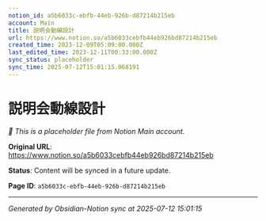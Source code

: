 ```yaml
---
notion_id: a5b6033c-ebfb-44eb-926b-d87214b215eb
account: Main
title: 説明会動線設計
url: https://www.notion.so/a5b6033cebfb44eb926bd87214b215eb
created_time: 2023-12-09T05:09:00.000Z
last_edited_time: 2023-12-11T00:33:00.000Z
sync_status: placeholder
sync_time: 2025-07-12T15:01:15.068191
---
```


# 説明会動線設計

*🔄 This is a placeholder file from Notion Main account.*

**Original URL**: https://www.notion.so/a5b6033cebfb44eb926bd87214b215eb

**Status**: Content will be synced in a future update.

**Page ID**: `a5b6033c-ebfb-44eb-926b-d87214b215eb`

---

*Generated by Obsidian-Notion sync at 2025-07-12 15:01:15*
